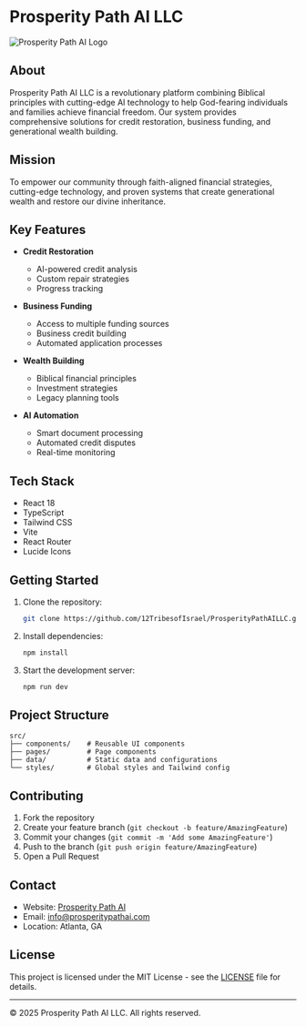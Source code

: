 # Prosperity Path AI LLC

![Prosperity Path AI Logo](/public/images/prosperity-path-ai-logo.png)

## About

Prosperity Path AI LLC is a revolutionary platform combining Biblical principles with cutting-edge AI technology to help God-fearing individuals and families achieve financial freedom. Our system provides comprehensive solutions for credit restoration, business funding, and generational wealth building.

## Mission

To empower our community through faith-aligned financial strategies, cutting-edge technology, and proven systems that create generational wealth and restore our divine inheritance.

## Key Features

- **Credit Restoration**
  - AI-powered credit analysis
  - Custom repair strategies
  - Progress tracking
  
- **Business Funding**
  - Access to multiple funding sources
  - Business credit building
  - Automated application processes
  
- **Wealth Building**
  - Biblical financial principles
  - Investment strategies
  - Legacy planning tools
  
- **AI Automation**
  - Smart document processing
  - Automated credit disputes
  - Real-time monitoring

## Tech Stack

- React 18
- TypeScript
- Tailwind CSS
- Vite
- React Router
- Lucide Icons

## Getting Started

1. Clone the repository:
   ```bash
   git clone https://github.com/12TribesofIsrael/ProsperityPathAILLC.git
   ```

2. Install dependencies:
   ```bash
   npm install
   ```

3. Start the development server:
   ```bash
   npm run dev
   ```

## Project Structure

```
src/
├── components/    # Reusable UI components
├── pages/         # Page components
├── data/          # Static data and configurations
└── styles/        # Global styles and Tailwind config
```

## Contributing

1. Fork the repository
2. Create your feature branch (`git checkout -b feature/AmazingFeature`)
3. Commit your changes (`git commit -m 'Add some AmazingFeature'`)
4. Push to the branch (`git push origin feature/AmazingFeature`)
5. Open a Pull Request

## Contact

- Website: [Prosperity Path AI](https://prosperitypathai.com)
- Email: info@prosperitypathai.com
- Location: Atlanta, GA

## License

This project is licensed under the MIT License - see the [LICENSE](LICENSE) file for details.

---

© 2025 Prosperity Path AI LLC. All rights reserved.
